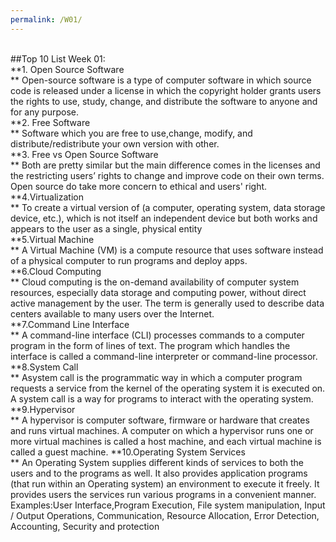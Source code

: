 ```yaml
---
permalink: /W01/
---
```

<br>
##Top 10 List Week 01:<br>
**1. Open Source Software <br>**
Open-source software is a type of computer software in which source code is released under a license in which the copyright holder grants users the rights to use, study, change, and distribute the software to anyone and for any purpose.<br>
**2. Free Software <br>**
Software which you are free to use,change, modify, and distribute/redistribute your own version with other.<br>
**3. Free vs Open Source Software<br>**
Both are pretty similar but the main difference comes in the licenses and the restricting users’ rights to change and improve code on their own terms. Open source do take more concern to ethical and users' right.
**4.Virtualization<br>**
To create a virtual version of (a computer, operating system, data storage device, etc.), which is not itself an independent device but both works and appears to the user as a single, physical entity<br>
**5.Virtual Machine<br>**
A Virtual Machine (VM) is a compute resource that uses software instead of a physical computer to run programs and deploy apps.<br>
**6.Cloud Computing<br>**
Cloud computing is the on-demand availability of computer system resources, especially data storage and computing power, without direct active management by the user. The term is generally used to describe data centers available to many users over the Internet.<br>
**7.Command Line Interface<br>**
A command-line interface (CLI) processes commands to a computer program in the form of lines of text. The program which handles the interface is called a command-line interpreter or command-line processor.<br>
**8.System Call<br>**
Asystem call is the programmatic way in which a computer program requests a service from the kernel of the operating system it is executed on. A system call is a way for programs to interact with the operating system.<br>
**9.Hypervisor<br>**
A hypervisor is computer software, firmware or hardware that creates and runs virtual machines. A computer on which a hypervisor runs one or more virtual machines is called a host machine, and each virtual machine is called a guest machine.
**10.Operating System Services<br>**
An Operating System supplies different kinds of services to both the users and to the programs as well. It also provides application programs (that run within an Operating system) an environment to execute it freely. It provides users the services run various programs in a convenient manner.
Examples:User Interface,Program Execution, File system manipulation, Input / Output Operations, Communication, Resource Allocation, Error Detection, Accounting, Security and protection
